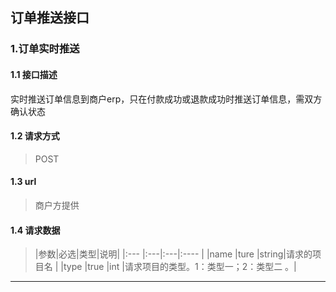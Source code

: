 ## 订单推送接口
### 1.订单实时推送
#### 1.1 接口描述
实时推送订单信息到商户erp，只在付款成功或退款成功时推送订单信息，需双方确认状态
#### 1.2 请求方式
> POST
#### 1.3 url
> 商户方提供
#### 1.4 请求数据
> |参数|必选|类型|说明|
|:---  |:---|:---|:----    |
|name    |ture    |string|请求的项目名                          |
|type    |true    |int   |请求项目的类型。1：类型一；2：类型二 。|
--------------------- 
